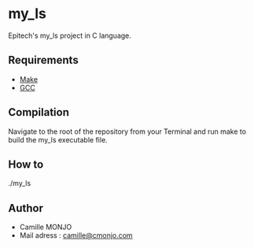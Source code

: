# my_ls


Epitech's my_ls project in C language. 

## Requirements

 * [Make](https://www.gnu.org/software/make//)
 * [GCC](https://gcc.gnu.org/)

## Compilation

Navigate to the root of the repository from your Terminal and run make to build the my_ls executable file.

## How to

./my_ls <flags>

## Author

* Camille MONJO
* Mail adress : camille@cmonjo.com
